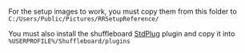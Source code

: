 For the setup images to work, you must copy them from this folder to `C:/Users/Public/Pictures/RRSetupReference/`

You must also install the shuffleboard [StdPlug](https://github.com/Arctos6135/StdPlug) plugin and copy it into `%USERPROFILE%/Shuffleboard/plugins`